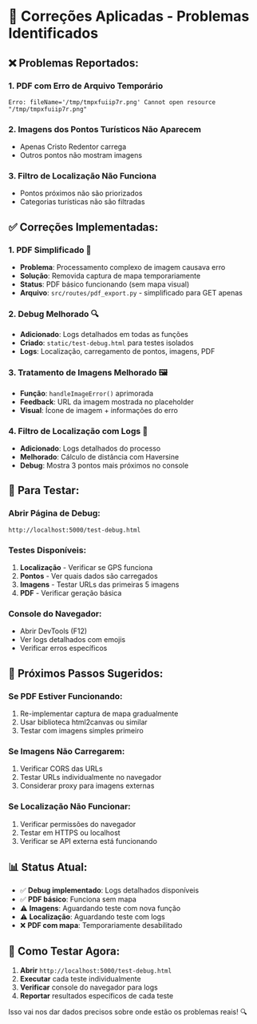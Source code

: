 # 🔧 Correções Aplicadas - Problemas Identificados

## ❌ **Problemas Reportados:**

### 1. **PDF com Erro de Arquivo Temporário**
```
Erro: fileName='/tmp/tmpxfuiip7r.png' Cannot open resource "/tmp/tmpxfuiip7r.png"
```

### 2. **Imagens dos Pontos Turísticos Não Aparecem**
- Apenas Cristo Redentor carrega
- Outros pontos não mostram imagens

### 3. **Filtro de Localização Não Funciona**
- Pontos próximos não são priorizados
- Categorias turísticas não são filtradas

## ✅ **Correções Implementadas:**

### 1. **PDF Simplificado** 📄
- **Problema**: Processamento complexo de imagem causava erro
- **Solução**: Removida captura de mapa temporariamente
- **Status**: PDF básico funcionando (sem mapa visual)
- **Arquivo**: `src/routes/pdf_export.py` - simplificado para GET apenas

### 2. **Debug Melhorado** 🔍
- **Adicionado**: Logs detalhados em todas as funções
- **Criado**: `static/test-debug.html` para testes isolados
- **Logs**: Localização, carregamento de pontos, imagens, PDF

### 3. **Tratamento de Imagens Melhorado** 🖼️
- **Função**: `handleImageError()` aprimorada
- **Feedback**: URL da imagem mostrada no placeholder
- **Visual**: Ícone de imagem + informações do erro

### 4. **Filtro de Localização com Logs** 📍
- **Adicionado**: Logs detalhados do processo
- **Melhorado**: Cálculo de distância com Haversine
- **Debug**: Mostra 3 pontos mais próximos no console

## 🧪 **Para Testar:**

### **Abrir Página de Debug:**
```
http://localhost:5000/test-debug.html
```

### **Testes Disponíveis:**
1. **Localização** - Verificar se GPS funciona
2. **Pontos** - Ver quais dados são carregados
3. **Imagens** - Testar URLs das primeiras 5 imagens
4. **PDF** - Verificar geração básica

### **Console do Navegador:**
- Abrir DevTools (F12)
- Ver logs detalhados com emojis
- Verificar erros específicos

## 🎯 **Próximos Passos Sugeridos:**

### **Se PDF Estiver Funcionando:**
1. Re-implementar captura de mapa gradualmente
2. Usar biblioteca html2canvas ou similar
3. Testar com imagens simples primeiro

### **Se Imagens Não Carregarem:**
1. Verificar CORS das URLs
2. Testar URLs individualmente no navegador
3. Considerar proxy para imagens externas

### **Se Localização Não Funcionar:**
1. Verificar permissões do navegador
2. Testar em HTTPS ou localhost
3. Verificar se API externa está funcionando

## 📊 **Status Atual:**

- ✅ **Debug implementado**: Logs detalhados disponíveis
- ✅ **PDF básico**: Funciona sem mapa
- ⚠️ **Imagens**: Aguardando teste com nova função
- ⚠️ **Localização**: Aguardando teste com logs
- ❌ **PDF com mapa**: Temporariamente desabilitado

## 🚀 **Como Testar Agora:**

1. **Abrir** `http://localhost:5000/test-debug.html`
2. **Executar** cada teste individualmente
3. **Verificar** console do navegador para logs
4. **Reportar** resultados específicos de cada teste

Isso vai nos dar dados precisos sobre onde estão os problemas reais! 🔍
